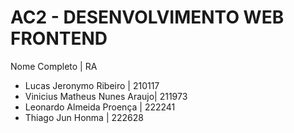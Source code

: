 # AC2 - DESENVOLVIMENTO WEB FRONTEND

  Nome Completo | RA
- Lucas Jeronymo Ribeiro | 210117
- Vinicius Matheus Nunes Araujo| 211973
- Leonardo Almeida Proença | 222241
- Thiago Jun Honma | 222628
